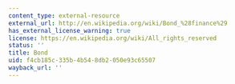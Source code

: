 ```yaml
---
content_type: external-resource
external_url: http://en.wikipedia.org/wiki/Bond_%28finance%29
has_external_license_warning: true
license: https://en.wikipedia.org/wiki/All_rights_reserved
status: ''
title: Bond
uid: f4cb185c-335b-4b54-8db2-050e93c65507
wayback_url: ''
---
```

